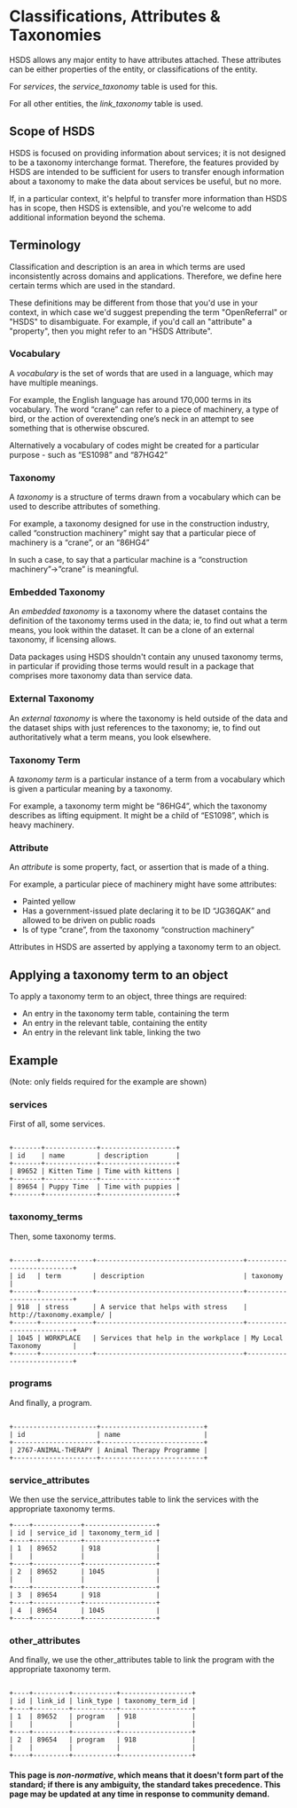 Classifications, Attributes & Taxonomies
========================================

HSDS allows any major entity to have attributes attached. These attributes can be either properties of the entity, or classifications of the entity. 

For _services_, the _service_taxonomy_ table is used for this.

For all other entities, the _link_taxonomy_ table is used.

## Scope of HSDS

HSDS is focused on providing information about services; it is not designed to be a taxonomy interchange format. Therefore, the features provided by HSDS are intended to be sufficient for users to transfer enough information about a taxonomy to make the data about services be useful, but no more. 

If, in a particular context, it's helpful to transfer more information than HSDS has in scope, then HSDS is extensible, and you're welcome to add additional information beyond the schema.

## Terminology

Classification and description is an area in which terms are used inconsistently across domains and applications. Therefore, we define here certain terms which are used in the standard.

These definitions may be different from those that you'd use in your context, in which case we'd suggest prepending the term "OpenReferral" or "HSDS" to disambiguate. For example, if you'd call an "attribute" a "property", then you might refer to an "HSDS Attribute".

### Vocabulary

A *vocabulary* is the set of words that are used in a language, which may have multiple meanings.

For example, the English language has around 170,000 terms in its vocabulary. The word “crane” can refer to a piece of machinery, a type of bird, or the action of overextending one’s neck in an attempt to see something that is otherwise obscured.

Alternatively a vocabulary of codes might be created for a particular purpose - such as “ES1098” and “87HG42”

### Taxonomy

A *taxonomy* is a structure of terms drawn from a vocabulary which can be used to describe attributes of something.

For example, a taxonomy designed for use in the construction industry, called “construction machinery” might say that a particular piece of machinery is a “crane”, or an “86HG4”

In such a case, to say that a particular machine is a “construction machinery”->”crane” is meaningful.


### Embedded Taxonomy

An *embedded taxonomy* is a taxonomy where the dataset contains the definition of the taxonomy terms used in the data; ie, to find out what a term means, you look within the dataset. It can be a clone of an external taxonomy, if licensing allows.

Data packages using HSDS shouldn't contain any unused taxonomy terms, in particular if providing those terms would result in a package that comprises more taxonomy data than service data.

### External Taxonomy

An *external taxonomy* is where the taxonomy is held outside of the data and  the dataset ships with just references to the taxonomy; ie, to find out authoritatively what a term means, you look elsewhere.

### Taxonomy Term

A *taxonomy term* is a particular instance of a term from a vocabulary which is given a particular meaning by a taxonomy.

For example, a taxonomy term might be “86HG4”, which the taxonomy describes as lifting equipment. It might be a child of “ES1098”, which is heavy machinery.

### Attribute

An *attribute* is some property, fact, or assertion that is made of a thing.

For example, a particular piece of machinery might have some attributes:

* Painted yellow
* Has a government-issued plate declaring it to be ID “JG36QAK” and allowed to be driven on public roads
* Is of type “crane”, from the taxonomy “construction machinery”

Attributes in HSDS are asserted by applying a taxonomy term to an object. 

## Applying a taxonomy term to an object

To apply a taxonomy term to an object, three things are required:

* An entry in the taxonomy term table, containing the term
* An entry in the relevant table, containing the entity
* An entry in the relevant link table, linking the two

## Example

(Note: only fields required for the example are shown)

### services

First of all, some services.

```{eval-rst}

+-------+-------------+-------------------+
| id    | name        | description       |
+-------+-------------+-------------------+
| 89652 | Kitten Time | Time with kittens |
+-------+-------------+-------------------+
| 89654 | Puppy Time  | Time with puppies |
+-------+-------------+-------------------+

```

### taxonomy_terms

Then, some taxonomy terms. 

```{eval-rst}

+------+-------------+-------------------------------------+--------------------------+
| id   | term        | description                         | taxonomy                 |
+------+-------------+-------------------------------------+--------------------------+
| 918  | stress      | A service that helps with stress    | http://taxonomy.example/ |
+------+-------------+-------------------------------------+--------------------------+
| 1045 | WORKPLACE   | Services that help in the workplace | My Local Taxonomy        |
+------+-------------+-------------------------------------+--------------------------+

```

### programs

And finally, a program. 

```{eval-rst}

+---------------------+--------------------------+
| id                  | name                     |
+---------------------+--------------------------+
| 2767-ANIMAL-THERAPY | Animal Therapy Programme |
+---------------------+--------------------------+

```

### service_attributes

We then use the service_attributes table to link the services with the appropriate taxonomy terms.

```{eval-rst}
+----+------------+------------------+
| id | service_id | taxonomy_term_id |
+----+------------+------------------+
| 1  | 89652      | 918              |
|    |            |                  |
+----+------------+------------------+
| 2  | 89652      | 1045             |
|    |            |                  |
+----+------------+------------------+
| 3  | 89654      | 918              |
+----+------------+------------------+
| 4  | 89654      | 1045             |
+----+------------+------------------+

```

### other_attributes

And finally, we use the other_attributes table to link the program with the appropriate taxonomy term. 

```{eval-rst}

+----+---------+-----------+------------------+
| id | link_id | link_type | taxonomy_term_id |
+----+---------+-----------+------------------+
| 1  | 89652   | program   | 918              |
|    |         |           |                  |
+----+---------+-----------+------------------+
| 2  | 89654   | program   | 918              |
|    |         |           |                  |
+----+---------+-----------+------------------+
```

#### This page is *non-normative*, which means that it doesn't form part of the standard; if there is any ambiguity, the standard takes precedence. This page may be updated at any time in response to community demand.


